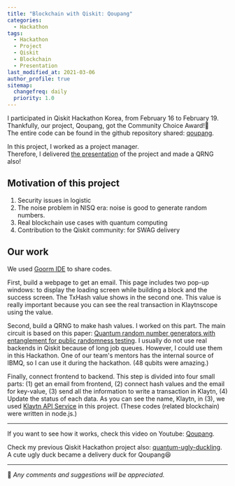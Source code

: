 ```yaml
---
title: "Blockchain with Qiskit: Qoupang"
categories:
  - Hackathon
tags:
  - Hackathon
  - Project
  - Qiskit
  - Blockchain
  - Presentation
last_modified_at: 2021-03-06
author_profile: true
sitemap:
  changefreq: daily
  priority: 1.0
---
```


I participated in Qiskit Hackathon Korea, from February 16 to February 19.<br/>
Thankfully, our project, Qoupang, got the Community Choice Award!🎉<br/>
The entire code can be found in the github repository shared: [qoupang](https://github.com/tula3and/qoupang).<br/>

In this project, I worked as a project manager.<br/>
Therefore, I delivered [the presentation](https://www.slideshare.net/DayeongKang/qoupang) of the project and made a QRNG also!<br/>

## Motivation of this project

1. Security issues in logistic
2. The noise problem in NISQ era: noise is good to generate random numbers.
3. Real blockchain use cases with quantum computing
4. Contribution to the Qiskit community: for SWAG delivery

## Our work

We used [Goorm IDE](https://ide.goorm.io/) to share codes.<br/>

First, build a webpage to get an email. This page includes two pop-up windows:
to display the loading screen while building a block and the success screen.
The TxHash value shows in the second one.
This value is really important because you can see the real transaction in Klaytnscope using the value.<br/>

Second, build a QRNG to make hash values.
I worked on this part. The main circuit is based on this paper:
[Quantum random number generators with entanglement for public randomness testing](https://www.nature.com/articles/s41598-019-56706-2).
I usually do not use real backends in Qiskit because of long job queues.
However, I could use them in this Hackathon.
One of our team's mentors has the internal source of IBMQ, so I can use it during the hackathon.
(48 qubits were amazing.)<br/>

Finally, connect frontend to backend.
This step is divided into four small parts:
(1) get an email from frontend,
(2) connect hash values and the email for key-value,
(3) send all the information to write a transaction in Klaytn,
(4) Update the status of each data.
As you can see the name, Klaytn, in (3), we used [Klaytn API Service](https://www.klaytnapi.com/ko/landing/main)
in this project.
(These codes (related blockchain) were written in node.js.)

---

If you want to see how it works, check this video on Youtube: [Qoupang](https://youtu.be/nM2pvhyPBj4).<br/>

Check my previous Qiskit Hackathon project also: [quantum-ugly-duckling](https://tula3and.github.io/hackathon/hackathon-discord/).<br/>
A cute ugly duck became a delivery duck for Qoupang😆

---

💬 _Any comments and suggestions will be appreciated._
